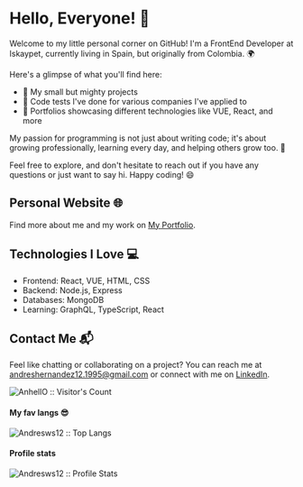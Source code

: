 # Hello, Everyone! 👋

Welcome to my little personal corner on GitHub! I'm a FrontEnd Developer at Iskaypet, currently living in Spain, but originally from Colombia. 🌍

Here's a glimpse of what you'll find here:

- 🚀 My small but mighty projects
- 📝 Code tests I've done for various companies I've applied to
- 🎨 Portfolios showcasing different technologies like VUE, React, and more

My passion for programming is not just about writing code; it's about growing professionally, learning every day, and helping others grow too. 🌱

Feel free to explore, and don't hesitate to reach out if you have any questions or just want to say hi. Happy coding! 😄

## Personal Website 🌐

Find more about me and my work on [My Portfolio](https://andres-hernandez.onrender.com/).

## Technologies I Love 💻

- Frontend: React, VUE, HTML, CSS
- Backend: Node.js, Express
- Databases: MongoDB
- Learning: GraphQL, TypeScript, React

## Contact Me 📬

Feel like chatting or collaborating on a project? You can reach me at [andreshernandez12.1995@gmail.com](mailto:andreshernandez12.1995@gmail.com) or connect with me on [LinkedIn](https://www.linkedin.com/in/andreshernandez1995).

<img src="https://profile-counter.glitch.me/{Andresws12}/count.svg" alt="AnhellO :: Visitor's Count" />

<h4 >My fav langs 😎</h4>
<p ><img src="https://github-readme-stats.vercel.app/api/top-langs/?username=Andresws12&langs_count=10&theme=tokyonight&layout=compact" alt="Andresws12 :: Top Langs" /></p>

<h4 >Profile stats</h4>
<p ><img src="https://github-readme-stats.vercel.app/api?username=Andresws12&show_icons=true&theme=synthwave" alt="Andresws12 :: Profile Stats" /></p>
